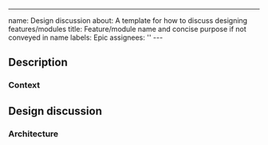 ---
name: Design discussion
about: A template for how to discuss designing features/modules
title: Feature/module name and concise purpose if not conveyed in name
labels: Epic
assignees: ''
---<!-- It's expected that this template be edited and kept up to date as discussion around the design unfolds -->

## Description

<!-- Summarise the related features/module that is needed -->

### Context

<!-- Describe what use case wasn't being satisfied in the current version of mSupply Mobile that the above is address -->

## Design discussion

<!-- Summarise the solution. Add child issues with checkboxes if created. Delete sub sections if not applicable -->

### Architecture

<!-- If any, describe design pattern decisions  -->
